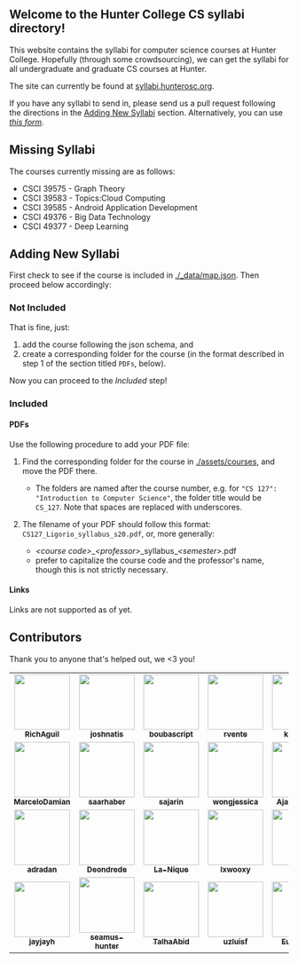 ## Welcome to the Hunter College CS syllabi directory!

This website contains the syllabi for computer science courses at Hunter College. Hopefully (through some crowdsourcing), we can get the syllabi for all undergraduate and graduate CS courses at Hunter.

The site can currently be found at [syllabi.hunterosc.org](http://syllabi.hunterosc.org).

If you have any syllabi to send in, please send us a pull request following the directions in the [Adding New Syllabi](#adding-new-syllabi) section. Alternatively, you can use [*this form*](https://forms.gle/kadQSfg3Hcmxtsho9).
 
## Missing Syllabi

The courses currently missing are as follows:

* CSCI 39575 - Graph Theory
* CSCI 39583 - Topics:Cloud Computing
* CSCI 39585 - Android Application Development
* CSCI 49376 - Big Data Technology
* CSCI 49377 - Deep Learning

## Adding New Syllabi

First check to see if the course is included in [./_data/map.json](./_data/map.json). Then proceed below accordingly:

### Not Included

That is fine, just:
1. add the course following the json schema, and
2. create a corresponding folder for the course (in the format described in step 1 of the section titled `PDFs`, below).

Now you can proceed to the *Included* step!

### Included

#### PDFs
Use the following procedure to add your PDF file:

1. Find the corresponding folder for the course in [./assets/courses](./assets/courses), and move the PDF there.
	- The folders are named after the course number, e.g. for `"CS 127": "Introduction to Computer Science"`, the folder title would be `CS_127`. Note that spaces are replaced with underscores.

2. The filename of your PDF should follow this format: `CS127_Ligorio_syllabus_s20.pdf`, or, more generally:
	- *\<course code\>*\_*\<professor\>*\_syllabus_*\<semester\>*.pdf
	- prefer to capitalize the course code and the professor's name, though this is not strictly necessary.

#### Links

Links are not supported as of yet.

## Contributors

Thank you to anyone that's helped out, we <3 you!

<table>
	<tr>
		<td align="center">
			<a href="https://github.com/RichAguil">
				<img src="https://avatars1.githubusercontent.com/u/24883474?s=460&u=3eaf29f201e0273fa51392990358f92265cc32eb&v=4" width="100px;" alt=""/><br>
				<sub><b>RichAguil</b></sub>
			</a><br>
		</td>
		<td align="center">
			<a href="https://github.com/joshnatis">
				<img src="https://avatars2.githubusercontent.com/u/31445542?s=460&u=109df00292a0c58a57bfcb0024f01fe4ca8141fb&v=4" width="100px;" alt=""/><br>
				<sub><b>joshnatis</b></sub>
			</a><br>
		</td>
		<td align="center">
			<a href="https://github.com/boubascript">
				<img src="https://avatars3.githubusercontent.com/u/31722784?s=400&u=8a409ca260e7856cd9e7a0a10a98b718eea937ea&v=4" width="100px;" alt=""/><br>
				<sub><b>boubascript</b></sub>
			</a><br>
		</td>
		<td align="center">
			<a href="https://github.com/rvente">
				<img src="https://avatars1.githubusercontent.com/u/21066644?s=460&u=7f99b16845b8582df05e395ca5ddc024486969f6&v=4" width="100px;" alt=""/><br>
				<sub><b>rvente</b></sub>
			</a><br>
		</td>
		<td align="center">
			<a href="https://github.com/kkhan01">
				<img src="https://avatars2.githubusercontent.com/u/22206867?s=460&u=6976a13e1988144b1b1440d576b885a02a263847&v=4" width="100px;" alt=""/><br>
				<sub><b>kkhan01</b></sub>
			</a><br>
		</td>
		<td align="center">
			<a href="https://github.com/ChacaPatrick">
				<img src="https://avatars1.githubusercontent.com/u/40473502?s=460&v=4" width="100px;" alt=""/><br>
				<sub><b>ChacaPatrick</b></sub>
			</a><br>
		</td>
		<td align="center">
			<a href="https://github.com/robbyoconnor">
				<img src="https://avatars2.githubusercontent.com/u/23088?s=460&u=02ba9a74c1af03782b6faf1dc5abee1ce635dc1b&v=4" width="100px;" alt=""/><br>
				<sub><b>robbyoconnor</b></sub>
			</a><br>
		</td>
	</tr>
	<tr>
		<td align="center">
			<a href="https://github.com/MarceloDamian">
				<img src="https://avatars3.githubusercontent.com/u/60354250?s=460&v=4" width="100px;" alt=""/><br>
				<sub><b>MarceloDamian</b></sub>
			</a><br>
		</td>
		<td align="center">
			<a href="https://github.com/saarhaber">
				<img src="https://avatars0.githubusercontent.com/u/37675905?s=460&u=95ea9fb4287ce3cbb05ac29ab3aa85af6e8e761d&v=4" width="100px;" alt=""/><br>
				<sub><b>saarhaber</b></sub>
			</a><br>
		</td>
		<td align="center">
			<a href="https://github.com/sajarin">
				<img src="https://avatars3.githubusercontent.com/u/15092743?s=460&u=2f82f1c0850e51f6e682e11039e83bba8f11a33a&v=4" width="100px;" alt=""/><br>
				<sub><b>sajarin</b></sub>
			</a><br>
		</td>
		<td align="center">
			<a href="https://github.com/wongjessica">
				<img src="https://avatars2.githubusercontent.com/u/39626651?s=460&u=7290591317f209400c83192fa53a510899d2f49b&v=4" width="100px;" alt=""/><br>
				<sub><b>wongjessica</b></sub>
			</a><br>
		</td>
		<td align="center">
			<a href="https://github.com/AjaniStewart">
				<img src="https://avatars2.githubusercontent.com/u/20689354?s=460&u=5be7d70179ddae10b76234ced49a7e36b5d449e3&v=4" width="100px;" alt=""/><br>
				<sub><b>AjaniStewart</b></sub>
			</a><br>
		</td>
		<td align="center">
			<a href="https://github.com/lohs">
				<img src="https://avatars0.githubusercontent.com/u/55119191?s=400&v=4" width="100px;" alt=""/><br>
				<sub><b>lohs</b></sub>
			</a><br>
		</td>
		<td align="center">
			<a href="https://github.com/ShihabIslam789">
				<img src="https://avatars2.githubusercontent.com/u/56773545?s=460&v=4" width="100px;" alt=""/><br>
				<sub><b>ShihabIslam789</b></sub>
			</a><br>
		</td>
	</tr>
	<tr>
		<td align="center">
			<a href="https://github.com/adradan/">
				<img src="https://avatars1.githubusercontent.com/u/22109143?s=460&v=4" width="100px;" alt=""/><br>
				<sub><b>adradan</b></sub>
			</a><br>
		</td>
		<td align="center">
			<a href="https://github.com/Deondrede">
				<img src="https://avatars3.githubusercontent.com/u/38331348?s=460&u=909336265bd57b9f533b6c2ff43c91b85caa7a6e&v=4" width="100px;" alt=""/><br>
				<sub><b>Deondrede</b></sub>
			</a><br>
		</td>
		<td align="center">
			<a href="https://github.com/La-Nique">
				<img src="https://avatars3.githubusercontent.com/u/54916166?s=400&u=8f3948009f1dfb021c87efe7494728fe9d580d58&v=4" width="100px;" alt=""/><br>
				<sub><b>La-Nique</b></sub>
			</a><br>
		</td>
		<td align="center">
			<a href="https://github.com/lxwooxy">
				<img src="https://avatars.githubusercontent.com/u/69057359?v=4" width="100px;" alt=""/><br>
				<sub><b>lxwooxy</b></sub>
			</a><br>
		</td>
		<td align="center">
			<a href="https://github.com/V993">
				<img src="https://avatars.githubusercontent.com/u/47122021?v=4" width="100px;" alt=""/><br>
				<sub><b>V993</b></sub>
			</a><br>
		</td>
		<td align="center">
			<a href="https://github.com/Lupercio421">
				<img src="https://avatars.githubusercontent.com/u/41970268?v=4" width="100px;" alt=""/><br>
				<sub><b>Lupercio421</b></sub>
			</a><br>
		</td>
		<td align="center">
			<a href="https://github.com/KamilSachryn">
				<img src="https://avatars.githubusercontent.com/u/41388133?v=4" width="100px;" alt=""/><br>
				<sub><b>KamilSachryn</b></sub>
			</a><br>
		</td>
	</tr>
	<tr>
		<td align="center">
			<a href="https://github.com/jayjayh">
				<img src="https://avatars.githubusercontent.com/u/26288542?v=4" width="100px;" alt=""/><br>
				<sub><b>jayjayh</b></sub>
			</a><br>
		</td>
		<td align="center">
			<a href="https://github.com/seamus-hunter">
				<img src="https://avatars.githubusercontent.com/u/72629167?v=4" width="100px;" alt=""/><br>
				<sub><b>seamus-hunter</b></sub>
			</a><br>
		</td>
		<td align="center">
			<a href="https://github.com/Talhaabid">
				<img src="https://avatars.githubusercontent.com/u/15316071?v=4" width="100px;" alt=""/><br>
				<sub><b>TalhaAbid</b></sub>
			</a><br>
		</td>
		<td align="center">
			<a href="https://gitlab.com/uzluisf">
				<img src="https://gitlab.com/uploads/-/system/user/avatar/2474912/avatar.png" width="100px;" alt=""/><br>
				<sub><b>uzluisf</b></sub>
			</a><br>
		</td>
		<td align="center">
			<a href="https://www.linkedin.com/in/unis-ing">
				<img src="https://static-exp1.licdn.com/sc/h/244xhbkr7g40x6bsu4gi6q4ry" width="100px;" alt=""/><br>
				<sub><b>Eunice Ng</b></sub>
			</a><br>
		</td>
	</tr>
</table>
